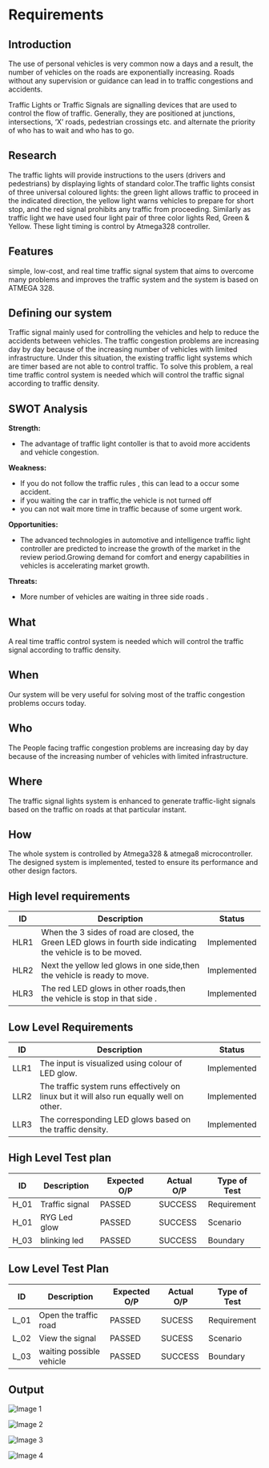 # Requirements
## Introduction
The use of personal vehicles is very common now a days and a result, the number of vehicles on the roads are exponentially increasing. Roads without any supervision or guidance can lead in to traffic congestions and accidents.

Traffic Lights or Traffic Signals are signalling devices that are used to control the flow of traffic. Generally, they are positioned at junctions, intersections, ‘X’ roads, pedestrian crossings etc. and alternate the priority of who has to wait and who has to go.
## Research
The traffic lights will provide instructions to the users (drivers and pedestrians) by displaying lights of standard color.The traffic lights consist of three universal coloured lights: the green light allows traffic to proceed in the indicated direction, the yellow  light  warns  vehicles  to  prepare  for  short  stop, and the red  signal prohibits any  traffic  from  proceeding. Similarly  as  traffic light we have used four light pair of three color lights Red, Green & Yellow. These light timing is control by Atmega328 controller.
## Features
simple, low-cost, and real time traffic signal system that aims to overcome many problems and improves the traffic system and the system is based on ATMEGA 328.
## Defining our system
Traffic signal mainly used for controlling the vehicles and help to reduce the accidents between vehicles. The traffic congestion problems are increasing day by day because of the increasing number of vehicles with limited infrastructure. Under this situation, the existing traffic light systems which are timer based are not able to control traffic. To solve this problem, a real time traffic control system is needed which will control the traffic signal according to traffic density.
## SWOT Analysis
**Strength:**
-   The advantage of  traffic light contoller is that to avoid more accidents and vehicle congestion.

**Weakness:**
-  If you do not follow the traffic rules , this can lead to a occur some accident.
-   if you waiting the car in traffic,the vehicle is not turned off 
-   you can not wait more time in traffic because of some urgent work.

**Opportunities:**
-   The advanced technologies in automotive and intelligence traffic light controller are predicted to increase the growth of the market in the review period.Growing demand for comfort and energy capabilities in vehicles is accelerating market growth.

**Threats:**
-   More number of vehicles are waiting in three side roads .
## What
A real time traffic control system is needed which will control the traffic signal according to traffic density.
## When
Our system will be very useful for solving most of the traffic congestion problems occurs today.
## Who
The People facing traffic congestion problems are increasing day by day because of the increasing number of vehicles with limited infrastructure.
## Where
The traffic signal lights system is enhanced to generate traffic-light signals based on the traffic on roads at that particular instant.
## How
The whole system is controlled by Atmega328 & atmega8 microcontroller. The designed system is implemented, tested to ensure its performance and other design factors.
## High level requirements
| ID | Description | Status |
|------| ------| ------|
| HLR1 | When the 3 sides of road are closed, the Green LED glows in fourth side indicating the vehicle is to be moved. | Implemented
|HLR2  | Next the yellow led glows in one side,then the vehicle is ready to move.| Implemented
|HLR3  | The red LED glows in other roads,then the vehicle is stop in that side . |	Implemented
## Low Level Requirements
| ID | Description | Status |
|-------|------|------|
| LLR1 | The input is visualized using colour of LED glow.| Implemented 
| LLR2 | The traffic system runs effectively on linux but it will also run equally well on other.  | Implemented
| LLR3 | The corresponding LED glows based on the traffic density.| Implemented 

## High Level Test plan
| ID    | Description                             | Expected O/P | Actual O/P | Type of Test |
|-------|-----------------------------------------| ------------ | ---------- | ------------ |
| H_01  |Traffic signal                   |PASSED        |SUCCESS     | Requirement  |
| H_01  |RYG Led glow                      |PASSED        |SUCCESS     | Scenario     |
| H_03  | blinking led             |PASSED        |SUCCESS     | Boundary     |

## Low Level Test Plan
| ID    | Description           | Expected O/P | Actual O/P | Type of Test | 
|-------|-----------------------| ------------ | -----------| ------------ |
| L_01  |Open the traffic road         | PASSED       |SUCESS      | Requirement  |
| L_02  |View the signal | PASSED       |SUCESS      | Scenario     |
| L_03  |waiting possible vehicle     | PASSED       |SUCCESS     | Boundary     |

## Output
![Image 1](https://github.com/gsk730/M2_TRAFFICLIGHTCONTROLLER/blob/main/6_ImagesAndVideos/1.png)

![Image 2](https://github.com/gsk730/M2_TRAFFICLIGHTCONTROLLER/blob/main/6_ImagesAndVideos/2.png)

![Image 3](https://github.com/gsk730/M2_TRAFFICLIGHTCONTROLLER/blob/main/6_ImagesAndVideos/3.png)

![Image 4](https://github.com/gsk730/M2_TRAFFICLIGHTCONTROLLER/blob/main/6_ImagesAndVideos/4.PNG)
